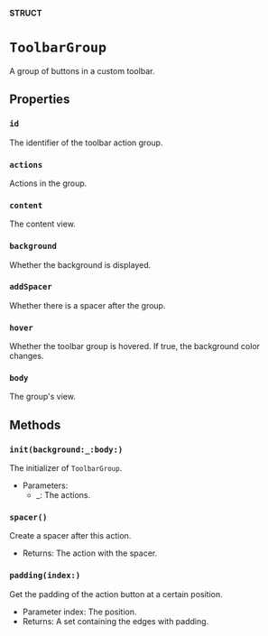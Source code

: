 **STRUCT**

# `ToolbarGroup`

A group of buttons in a custom toolbar.

## Properties
### `id`

The identifier of the toolbar action group.

### `actions`

Actions  in the group.

### `content`

The content view.

### `background`

Whether the background is displayed.

### `addSpacer`

Whether there is a spacer after the group.

### `hover`

Whether the toolbar group is hovered. If true, the background color changes.

### `body`

The group's view.

## Methods
### `init(background:_:body:)`

The initializer of ``ToolbarGroup``.
- Parameters:
  - _: The actions.

### `spacer()`

Create a spacer after this action.
- Returns: The action with the spacer.

### `padding(index:)`

Get the padding of the action button at a certain position.
- Parameter index: The position.
- Returns: A set containing the edges with padding.
